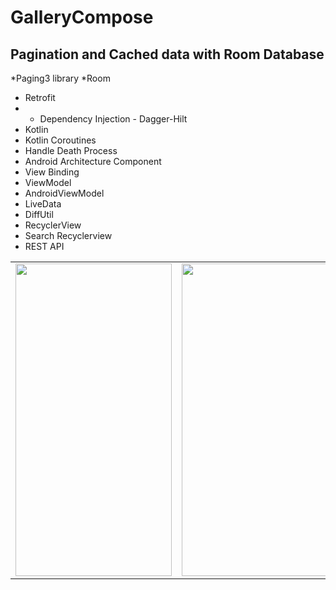 # GalleryCompose

## Pagination and Cached data with Room Database 
*Paging3 library
*Room
* Retrofit
* * Dependency Injection - Dagger-Hilt
* Kotlin
* Kotlin Coroutines
* Handle Death Process
* Android Architecture Component
* View Binding
* ViewModel
* AndroidViewModel
* LiveData
* DiffUtil
* RecyclerView
* Search Recyclerview
* REST API

<table>
  <tr>
    <td>
      <img src="https://user-images.githubusercontent.com/104721363/224492172-d3079244-616b-429f-b772-26cf07bf1e2a.jpg" width="250" height="500"/>
    </td>
    <td>
      <img src="https://user-images.githubusercontent.com/104721363/224492300-9d39e9e9-6741-437f-b9f1-8abd38410806.jpg" width="250" height="500"/>
    </td>
    <td>
      <img src="https://user-images.githubusercontent.com/104721363/224491340-cb06e60e-bf39-48be-be72-470f3d6deeb2.jpg" width="250" height="500"/>
    </td>
  </tr>
</table>
